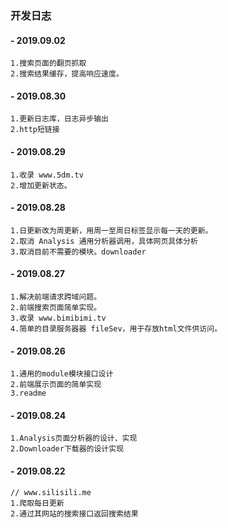### 开发日志
#### - 2019.09.02
```
1.搜索页面的翻页抓取
2.搜索结果缓存，提高响应速度。
```

#### - 2019.08.30
```
1.更新日志库，日志异步输出
2.http短链接
```

#### - 2019.08.29
```
1.收录 www.5dm.tv 
2.增加更新状态。
```

#### - 2019.08.28
```
1.日更新改为周更新，用周一至周日标签显示每一天的更新。
2.取消 Analysis 通用分析器调用，具体网页具体分析
3.取消目前不需要的模块。downloader
```

#### - 2019.08.27
```
1.解决前端请求跨域问题。
2.前端搜索页面简单实现。
3.收录 www.bimibimi.tv 
4.简单的目录服务器器 fileSev，用于存放html文件供访问。
```

#### - 2019.08.26
```
1.通用的module模块接口设计
2.前端展示页面的简单实现
3.readme 
```

#### - 2019.08.24
```
1.Analysis页面分析器的设计、实现
2.Downloader下载器的设计实现
```

#### - 2019.08.22
```
// www.silisili.me 
1.爬取每日更新
2.通过其网站的搜索接口返回搜索结果
```

